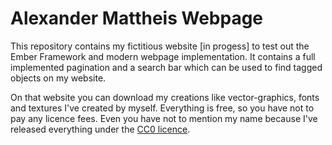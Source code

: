 # Alexander Mattheis Webpage
This repository contains my fictitious website [in progess] to test out the Ember Framework
and modern webpage implementation. It contains a full implemented pagination
and a search bar which can be used to find tagged objects on my website.

On that website you can download my creations like vector-graphics,
fonts and textures I've created by myself. Everything is free,
so you have not to pay any licence fees. Even you have not
to mention my name because I've released everything under the [CC0 licence](https://creativecommons.org/publicdomain/zero/1.0/).
